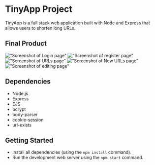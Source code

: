 # TinyApp Project

TinyApp is a full stack web application built with Node and Express that allows users to shorten long URLs.

## Final Product

!["Screenshot of Login page"](/docs/login-page.png)
!["Screenshot of register page"](/docs/register-page.png)
!["Screenshot of URLs page"](/docs/urls-page.png)
!["Screenshot of New URLs page"](/docs/new-urls-page.png)
!["Screenshot of editing page"](/docs/url-edit-page.png)

## Dependencies

- Node.js
- Express
- EJS
- bcrypt
- body-parser
- cookie-session
- url-exists

## Getting Started

- Install all dependencies (using the `npm install` command).
- Run the development web server using the `npm start` command.
